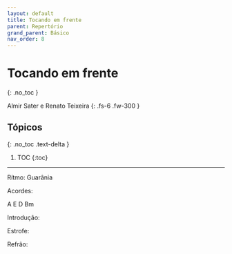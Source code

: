 ```yaml
---
layout: default
title: Tocando em frente
parent: Repertório
grand_parent: Básico
nav_order: 8
---
```


# Tocando em frente
{: .no_toc }

Almir Sater e Renato Teixeira
{: .fs-6 .fw-300 }

## Tópicos
{: .no_toc .text-delta }

1. TOC
{:toc}

---

Rítmo: Guarânia

Acordes:

A E D Bm

Introdução:

Estrofe:

Refrão:
